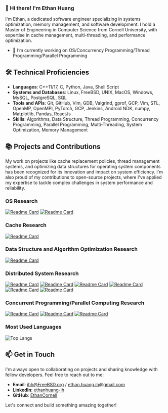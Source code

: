 ### 👋 Hi there! I'm Ethan Huang
I'm Ethan, a dedicated software engineer specializing in systems optimization, memory management, and software development. I hold a Master of Engineering in Computer Science from Cornell University, with expertise in cache management, multi-threading, and performance optimization.

- 🔭 I’m currently working on OS/Concurrency Programming/Thread Programming/Parallel Programming

## 🛠 Technical Proficiencies

- **Languages**: C++11/17, C, Python, Java, Shell Script
- **Systems and Databases**: Linux, FreeBSD, UNIX, MacOS, Windows, MySQL, PostgreSQL, SQL
- **Tools and APIs**: Git, GitHub, Vim, GDB, Valgrind, gprof, GCP, Vim, STL, OpenMP, OpenMPI, PyTorch, GCP, Jenkins, Android NDK, numpy, Matplotlib, Pandas, ReactJs
- **Skills**: Algorithms, Data Structure, Thread Programming, Concurrency Programming, Parallel Programming, Multi-Threading, System Optimization, Memory Management

## 📚 Projects and Contributions

My work on projects like cache replacement policies, thread management systems, and optimizing data structures for operating system components has been recognized for its innovation and impact on system efficiency. I'm also proud of my contributions to open-source projects, where I've applied my expertise to tackle complex challenges in system performance and reliability.

### OS Research
[![Readme Card](https://github-readme-stats.vercel.app/api/pin/?username=EthanCornell&repo=egos-2000)](https://github.com/EthanCornell/egos-2000)
[![Readme Card](https://github-readme-stats.vercel.app/api/pin/?username=EthanCornell&repo=Netgraph)](https://github.com/EthanCornell/Netgraph)

### Cache Research
[![Readme Card](https://github-readme-stats.vercel.app/api/pin/?username=EthanCornell&repo=Cache-replacement-policies)](https://github.com/EthanCornell/Cache-replacement-policies)

### Data Structure and Algorithm Optimization Research
[![Readme Card](https://github-readme-stats.vercel.app/api/pin/?username=EthanCornell&repo=DSAlib)](https://github.com/EthanCornell/DSAlib)

### Distributed System Research
[![Readme Card](https://github-readme-stats.vercel.app/api/pin/?username=EthanCornell&repo=Distributed-System)](https://github.com/EthanCornell/Distributed-System)
[![Readme Card](https://github-readme-stats.vercel.app/api/pin/?username=EthanCornell&repo=Distrbuted-Filesystem)](https://github.com/EthanCornell/Distrbuted-Filesystem)
[![Readme Card](https://github-readme-stats.vercel.app/api/pin/?username=EthanCornell&repo=Gossip-protocol)](https://github.com/EthanCornell/Gossip-protocol)
[![Readme Card](https://github-readme-stats.vercel.app/api/pin/?username=EthanCornell&repo=Concurrent-webserver)](https://github.com/EthanCornell/Concurrent-webserver)
[![Readme Card](https://github-readme-stats.vercel.app/api/pin/?username=EthanCornell&repo=MapReduce)](https://github.com/EthanCornell/MapReduce)
[![Readme Card](https://github-readme-stats.vercel.app/api/pin/?username=EthanCornell&repo=Distributed-Raft-based-Chat-Server)](https://github.com/EthanCornell/Distributed-Raft-based-Chat-Server)

### Concurrent Programming/Parallel Computing Research
[![Readme Card](https://github-readme-stats.vercel.app/api/pin/?username=EthanCornell&repo=CUDA-Renderer)](https://github.com/EthanCornell/CUDA-Renderer)
[![Readme Card](https://github-readme-stats.vercel.app/api/pin/?username=EthanCornell&repo=Netgraph)](https://github.com/EthanCornell/Netgraph)
[![Readme Card](https://github-readme-stats.vercel.app/api/pin/?username=EthanCornell&repo=Parallel-Computing)](https://github.com/EthanCornell/Parallel-Computing)


 ### Most Used Languages 
  ![Top Langs](https://github-readme-stats.vercel.app/api/top-langs/?username=ethancornell&hide=javascript,html,scss&layout=donut)



## 📫 Get in Touch

I'm always open to collaborating on projects and sharing knowledge with fellow developers. Feel free to reach out to me:

- **Email**:  ihh@FreeBSD.org / ethan.huang.ih@gmail.com
- **LinkedIn**: [ethanhuang-ih](https://www.linkedin.com/in/ethanhuang-ih)
- **GitHub**: [EthanCornell](https://github.com/EthanCornell)

Let's connect and build something amazing together!


<!--
**EthanCornell/EthanCornell** is a ✨ _special_ ✨ repository because its `README.md` (this file) appears on your GitHub profile.

Here are some ideas to get you started:

- 🔭 I’m currently working on ...
- 🌱 I’m currently learning ...
- 👯 I’m looking to collaborate on ...
- 🤔 I’m looking for help with ...
- 💬 Ask me about ...
- 📫 How to reach me: ...
- 😄 Pronouns: ...
- ⚡ Fun fact: ...

 [![Readme Card](https://github-readme-stats.vercel.app/api/pin/?username=ethancornell&repo=Gossip-protocol)](https://github.com/anuraghazra/github-readme-stats)
 [![Readme Card](https://github-readme-stats.vercel.app/api/pin/?username=ethancornell&repo=MapReduce)](https://github.com/anuraghazra/github-readme-stats)
 [![Readme Card](https://github-readme-stats.vercel.app/api/pin/?username=ethancornell&repo=Gossip-protocol)](https://github.com/anuraghazra/github-readme-stats)
 [![Readme Card](https://github-readme-stats.vercel.app/api/pin/?username=ethancornell&repo=Gossip-protocol)](https://github.com/anuraghazra/github-readme-stats)
  ![Anurag's GitHub stats](https://github-readme-stats.vercel.app/api?username=ethancornell&show_icons=true&theme=transparent)
 ### OS Research
- [egos-2000](https://github.com/EthanCornell/egos-2000): A minimal operating system (2K LOC) on QEMU and a RISC-V board
- [Netgraph](https://github.com/EthanCornell/Netgraph)

### Cache Research
- [Cache Replacement Policies](https://github.com/EthanCornell/Cache-replacement-policies): Cache replacement policies in C

### Data Structure and Algorithm Optimization Research
- [C/C++ Data Structures and Algorithms](https://github.com/EthanCornell/DSAlib): C/C++ Data Structures and Algorithms

### Distributed System Research

- [Gossip Protocol](https://github.com/EthanCornell/Gossip-protocol)
- [Distributed Filesystem](https://github.com/EthanCornell/Distrbuted-Filesystem)
- [Concurrent Webserver](https://github.com/EthanCornell/Concurrent-webserver)
- [MapReduce](https://github.com/EthanCornell/MapReduce)
- [Key/Value Server]()
- [Raft](https://github.com/EthanCornell/Distributed-Raft-based-Chat-Server)

### Concurrent Programming/Parallel Computing Research
- [Parallel Computing](https://github.com/EthanCornell/Parallel-Computing): Explore projects focusing on leveraging multiple processors or computers to perform computations simultaneously, improving efficiency and scalability in various applications
- [A Simple CUDA Renderer](https://github.com/EthanCornell/CUDA-Renderer)
- [Netgraph](https://github.com/EthanCornell/Netgraph)
-->
